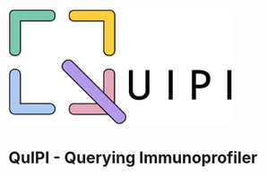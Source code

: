 <img src="https://raw.githubusercontent.com/hwismer/QuIPI/main/quipi_core/www/quipi.png" width="400">

# QuIPI - Querying Immunoprofiler
